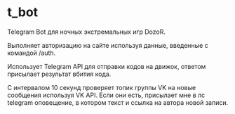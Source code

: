 # t_bot

Telegram Bot для ночных экстремальных игр DozoR.

Выполняет авторизацию на сайте используя данные, введенные с командой /auth.

Использует Telegram API для отправки кодов на движок, ответом присылает результат вбития кода.

С интервалом 10 секунд проверяет топик группы VK на новые сообщения используя VK API. Если они есть, присылает мне в лс telegram оповещение, в котором текст и ссылка на автора новой записи.